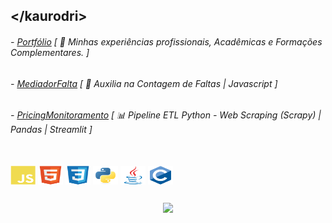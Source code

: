 ## <\/kaurodri>
###### - [Portfólio](https://kaurodri.github.io/CodeCatalog/) [ 📄 Minhas experiências profissionais, Acadêmicas e Formações Complementares. ]
###### - [MediadorFalta](https://github.com/kaurodri/MediadorFalta) [ 🧮 Auxilia na Contagem de Faltas | Javascript ]
###### - [PricingMonitoramento](https://github.com/kaurodri/PricingMonitoramento) [ 📊 Pipeline ETL Python - Web Scraping (Scrapy) | Pandas | Streamlit ]
##
<div style="display: inline_block"><br>
  <img align="center" alt="K1-Js" height="30" width="40" src="https://raw.githubusercontent.com/devicons/devicon/master/icons/javascript/javascript-plain.svg">
  <!--
    <img align="center" alt="K1-Ts" height="30" width="40" src="https://raw.githubusercontent.com/devicons/devicon/master/icons/typescript/typescript-plain.svg">
    <img align="center" alt="K1-React" height="30" width="40" src="https://raw.githubusercontent.com/devicons/devicon/master/icons/react/react-original.svg">
  -->
  <img align="center" alt="K1-HTML" height="30" width="40" src="https://raw.githubusercontent.com/devicons/devicon/master/icons/html5/html5-original.svg">
  <img align="center" alt="K1-CSS" height="30" width="40" src="https://raw.githubusercontent.com/devicons/devicon/master/icons/css3/css3-original.svg">
  <img align="center" alt="K1-Python" height="30" width="40" src="https://raw.githubusercontent.com/devicons/devicon/master/icons/python/python-original.svg">
  <img align="center" alt="K1-Java" height="30" width="40" src="https://raw.githubusercontent.com/devicons/devicon/master/icons/java/java-original.svg">
  <img align="center" alt="K1-Csharp" height="30" width="40" src="https://raw.githubusercontent.com/devicons/devicon/master/icons/c/c-original.svg">
</div>

##

<div  style="display: flex; justify-content: center;">
    <img align="center" src="https://github-readme-streak-stats.herokuapp.com?user=kaurodri&theme=blue-navy&hide_border=true&border_radius=8&locale=pt_BR&card_width=760&card_height=200">
</div>  

 <!-- <img align="right" alt="K1-pic" height="150" style="border-radius:50px;" src="https://static-00.iconduck.com/assets.00/github-icon-2048x1988-jzvzcf2t.png"> -->

<!-- <div> 

    <a href="https://www.youtube.com/channel/UC_-uuuZbY0AAt9CViNzvc-Q" target="_blank"><img src="https://img.shields.io/badge/YouTube-FF0000?style=for-the-badge&logo=youtube&logoColor=white" target="_blank"></a>

  <a href="https://instagram.com/kaurodri" target="_blank"><img src="https://img.shields.io/badge/-Instagram-%23E4405F?style=for-the-badge&logo=instagram&logoColor=white" target="_blank"></a>

 	 <a href="https://www.twitch.tv/rafaballerinii" target="_blank"><img src="https://img.shields.io/badge/Twitch-9146FF?style=for-the-badge&logo=twitch&logoColor=white" target="_blank"></a>
  <a href="https://discord.gg/wagxzStdcR" target="_blank"><img src="https://img.shields.io/badge/Discord-7289DA?style=for-the-badge&logo=discord&logoColor=white" target="_blank"></a> 

  <a href = "mailto:engkauanrodrigues@gmail.com"><img src="https://img.shields.io/badge/-Gmail-%23333?style=for-the-badge&logo=gmail&logoColor=white" target="_blank"></a>
  <a href="https://www.linkedin.com/in/kaurodri" target="_blank"><img src="https://img.shields.io/badge/-LinkedIn-%230077B5?style=for-the-badge&logo=linkedin&logoColor=white" target="_blank"></a> 
  
</div> -->
<!-- 
------- -->

<!-- ### Repositórios
[![RepositoryJS](https://skillicons.dev/icons?i=js&theme=light)](https://github.com/kaurodri/RepositoryJS)

  [![RepositoryC](https://skillicons.dev/icons?i=c&theme=light)](https://github.com/kaurodri/RepositoryC)

## -->

<!-- ### PROJETOS -->

<!-- <div style="margin-top: 20px">
    <div style="display: flex;">
        <a href="https://kaurodri.github.io/CodeCatalog/" target="_blank"><img style="width: 200px; border-radius: 10px;" src="img/codecatalog.png" target="_blank"></a>
        <p style="margin-left: 10px"> - <a href="https://kaurodri.github.io/CodeCatalog/">Portfólio</a> [ 📄 Minhas experiências profissionais, Acadêmicas e Formações Complementares. ]</p>
    </div>
    <div style="display: flex; margin-top: 10px">
        <a href="https://github.com/kaurodri/MediadorFalta" target="_blank"><img style="width: 200px; border-radius: 10px;" src="img/mediadorfalta.png" target="_blank"></a>
        <p style="margin-left: 10px"> - <a href="https://github.com/kaurodri/MediadorFalta">MediadorFalta</a> [ 🧮 Auxilia na Contagem de Faltas | Javascript ]</p>
    </div>
</div> -->

<!-- <div style="margin-top: 20px">
    <div>
        <a href="https://kaurodri.github.io/CodeCatalog/" target="_blank"><img style="width: 400px" src="img/box/codecatalog.png" target="_blank"></a>
    </div>
</div> -->